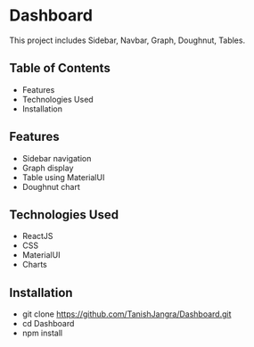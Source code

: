 
# Dashboard

This project includes Sidebar, Navbar, Graph, Doughnut, Tables.

## Table of Contents

- Features
- Technologies Used
- Installation

## Features

- Sidebar navigation
- Graph display
- Table using MaterialUI
- Doughnut chart

## Technologies Used

- ReactJS
- CSS
- MaterialUI
- Charts
## Installation

- git clone https://github.com/TanishJangra/Dashboard.git
- cd Dashboard
- npm install


